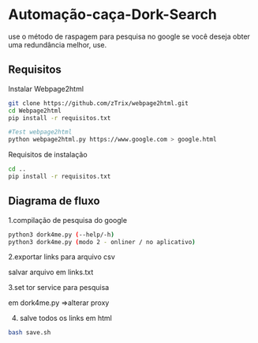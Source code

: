 # Automação-caça-Dork-Search
use o método de raspagem para pesquisa no google
se você deseja obter uma redundância melhor, use.

## Requisitos

Instalar Webpage2html

```bash
git clone https://github.com/zTrix/webpage2html.git
cd Webpage2html
pip install -r requisitos.txt

#Test webpage2html
python webpage2html.py https://www.google.com > google.html
```

Requisitos de instalação
```bash
cd ..
pip install -r requisitos.txt
```
## Diagrama de fluxo
1.compilação de pesquisa do google
```bash
python3 dork4me.py (--help/-h)
python3 dork4me.py (modo 2 - onliner / no aplicativo)
```
2.exportar links para arquivo csv

salvar arquivo em links.txt

3.set tor service para pesquisa

em dork4me.py =>alterar proxy

4. salve todos os links em html
```bash
bash save.sh
```
